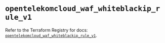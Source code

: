 # `opentelekomcloud_waf_whiteblackip_rule_v1`

Refer to the Terraform Registry for docs: [`opentelekomcloud_waf_whiteblackip_rule_v1`](https://registry.terraform.io/providers/opentelekomcloud/opentelekomcloud/1.36.48/docs/resources/waf_whiteblackip_rule_v1).
